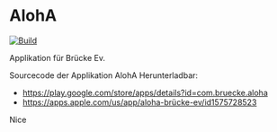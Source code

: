 # AlohA

[![Build](https://github.com/FlorianGross/aloha/actions/workflows/debug.yml/badge.svg)](https://github.com/FlorianGross/aloha/actions/workflows/debug.yml)

Applikation für Brücke Ev.

Sourcecode der Applikation AlohA
Herunterladbar:
- https://play.google.com/store/apps/details?id=com.bruecke.aloha
- https://apps.apple.com/us/app/aloha-brücke-ev/id1575728523

Nice

